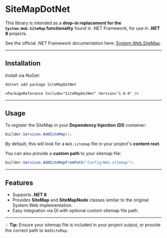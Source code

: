 # SiteMapDotNet

This library is intended as a **drop-in replacement for the `System.Web.SiteMap` functionality** found in .NET Framework, for use in **.NET 8** projects.

See the official .NET Framework documentation here: [System.Web.SiteMap](https://learn.microsoft.com/en-us/dotnet/api/system.web.sitemap?view=netframework-4.8.1).

---

## Installation

Install via NuGet:

```bash
dotnet add package SiteMapDotNet
```

```package reference
<PackageReference Include="SiteMapDotNet" Version="1.0.0" />
```
---

## Usage

To register the SiteMap in your **Dependency Injection (DI)** container:

```csharp
builder.Services.AddSiteMap();
```

By default, this will look for a `Web.sitemap` file in your project's **content root**.

You can also provide a **custom path** to your sitemap file:

```csharp
builder.Services.AddSiteMapFromPath("Config/Web.sitemap");
```

---

## Features

* Supports **.NET 8**
* Provides **SiteMap** and **SiteMapNode** classes similar to the original System.Web implementation.
* Easy integration via DI with optional custom sitemap file path.

---


💡 **Tip:** Ensure your sitemap file is included in your project output, or provide the correct path to `AddSiteMap`.

